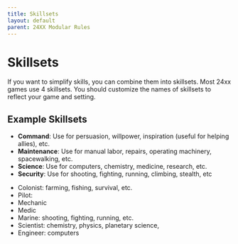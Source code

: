 ```yaml
---
title: Skillsets
layout: default
parent: 24XX Modular Rules
---
```



# Skillsets

If you want to simplify skills, you can combine them into skillsets. Most 24xx games use 4 skillsets. You should customize the names of skillsets to reflect your game and setting.

## Example Skillsets

- **Command**: Use for persuasion, willpower, inspiration (useful for helping allies), etc.
- **Maintenance**: Use for manual labor, repairs, operating machinery, spacewalking, etc.
- **Science**: Use for computers, chemistry, medicine, research, etc.
- **Security**: Use for shooting, fighting, running, climbing, stealth, etc

+ Colonist: farming, fishing, survival, etc.
+ Pilot: 
+ Mechanic
+ Medic
+ Marine: shooting, fighting, running, etc.
+ Scientist: chemistry, physics, planetary science, 
+ Engineer: computers
